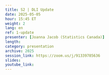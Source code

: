 ```yaml
---
title: S2 | DLI Update
date: 2025-05-05
hour: 15:45 ET
weight: 2
lang: en
ref: 1-update
presenter: [Joanna Jacob (Statistics Canada)]
length:
category: presentation
archive: 2025
session_link: https://zoom.us/j/91339785636
slides:
youtube_link:
---
```

